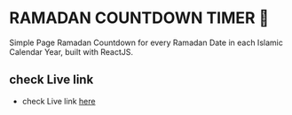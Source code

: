 # RAMADAN COUNTDOWN TIMER 🌙

Simple Page Ramadan Countdown for every Ramadan Date in each Islamic Calendar Year, built with ReactJS.

## check Live link

- check Live link [here](https://countdown-ramdan.vercel.app/)
